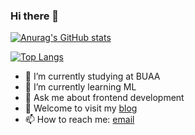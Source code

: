 ### Hi there 👋
[![Anurag's GitHub stats](https://github-readme-stats.vercel.app/api?username=Matrix53&count_private=true&show_icons=true&theme=radical)](https://github.com/anuraghazra/github-readme-stats)

[![Top Langs](https://github-readme-stats.vercel.app/api/top-langs/?username=Matrix53&layout=compact&theme=radical&card_width=445)](https://github.com/anuraghazra/github-readme-stats)

- 🔭 I’m currently studying at BUAA
- 🌱 I’m currently learning ML
- 💬 Ask me about frontend development
- 📃 Welcome to visit my [blog](https://blog.matrix53.top)
- 📫 How to reach me: <a href="mailto:1079207272@qq.com">email</a>
<!--
**Matrix53/Matrix53** is a ✨ _special_ ✨ repository because its `README.md` (this file) appears on your GitHub profile.

Here are some ideas to get you started:

- 🔭 I’m currently working on ...
- 🌱 I’m currently learning ...
- 👯 I’m looking to collaborate on ...
- 🤔 I’m looking for help with ...
- 💬 Ask me about ...
- 📫 How to reach me: ...
- 😄 Pronouns: ...
- ⚡ Fun fact: ...
-->

